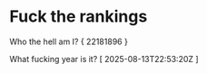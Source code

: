 # Fuck the rankings

Who the hell am I?
{ 22181896 }

What fucking year is it?
[ 2025-08-13T22:53:20Z ]
